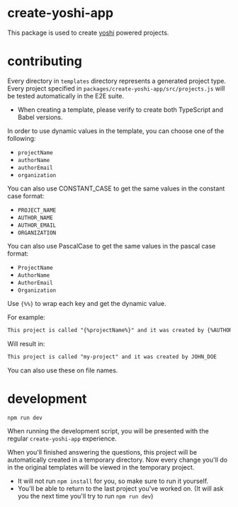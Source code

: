 # create-yoshi-app

This package is used to create [yoshi](https://github.com/wix/yoshi) powered projects.

# contributing

Every directory in `templates` directory represents a generated project type. Every project specified in `packages/create-yoshi-app/src/projects.js` will be tested automatically in the E2E suite.

- When creating a template, please verify to create both TypeScript and Babel versions.

In order to use dynamic values in the template, you can choose one of the following:

- `projectName`
- `authorName`
- `authorEmail`
- `organization`

You can also use CONSTANT_CASE to get the same values in the constant case format:

- `PROJECT_NAME`
- `AUTHOR_NAME`
- `AUTHOR_EMAIL`
- `ORGANIZATION`

You can also use PascalCase to get the same values in the pascal case format:

- `ProjectName`
- `AuthorName`
- `AuthorEmail`
- `Organization`

Use `{%%}` to wrap each key and get the dynamic value.

For example:

```md
This project is called "{%projectName%}" and it was created by {%AUTHOR_NAME%}
```

Will result in:

```md
This project is called "my-project" and it was created by JOHN_DOE
```

You can also use these on file names.

# development

```bash
npm run dev
```

When running the development script, you will be presented with the regular `create-yoshi-app` experience.

When you'll finished answering the questions, this project will be automatically created in a temporary directory. Now every change you'll do in the original templates will be viewed in the temporary project.

- It will not run `npm install` for you, so make sure to run it yourself.
- You'll be able to return to the last project you've worked on. (It will ask you the next time you'll try to run `npm run dev`)
